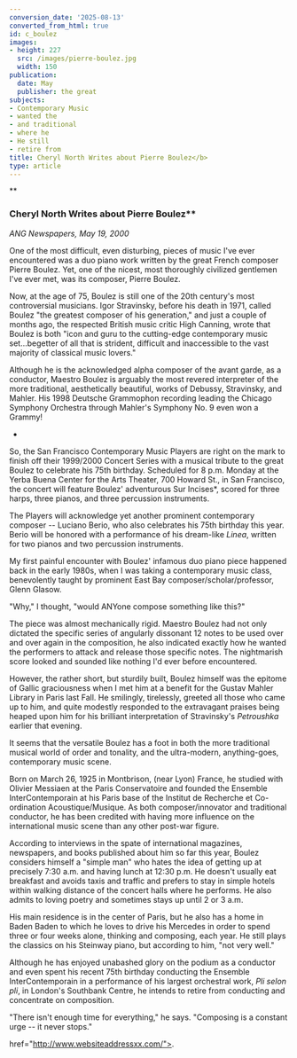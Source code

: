```yaml
---
conversion_date: '2025-08-13'
converted_from_html: true
id: c_boulez
images:
- height: 227
  src: /images/pierre-boulez.jpg
  width: 150
publication:
  date: May
  publisher: the great
subjects:
- Contemporary Music
- wanted the
- and traditional
- where he
- He still
- retire from
title: Cheryl North Writes about Pierre Boulez</b>
type: article
---
```


**

### Cheryl North Writes about Pierre Boulez**

*ANG Newspapers, May 19, 2000*

One of the most difficult, even disturbing, pieces of music I've ever encountered was a duo piano work written by the great French composer Pierre Boulez. Yet, one of the nicest, most thoroughly civilized gentlemen I've ever met, was its composer, Pierre Boulez.

Now, at the age of 75, Boulez is still one of the 20th century's most controversial musicians. Igor Stravinsky, before his death in 1971, called Boulez "the greatest composer of his generation," and just a couple of months ago, the respected British music critic High Canning, wrote that Boulez is both "icon and guru to the cutting-edge contemporary music set...begetter of all that is strident, difficult and inaccessible to the vast majority of classical music lovers."

Although he is the acknowledged alpha composer of the avant garde, as a conductor, Maestro Boulez is arguably the most revered interpreter of the more traditional, aesthetically beautiful, works of Debussy, Stravinsky, and Mahler. His 1998 Deutsche Grammophon recording leading the Chicago Symphony Orchestra through Mahler's Symphony No. 9 even won a Grammy!

*

So, the San Francisco Contemporary Music Players are right on the mark to finish off their 1999/2000 Concert Series with a musical tribute to the great Boulez to celebrate his 75th birthday. Scheduled for 8 p.m. Monday at the Yerba Buena Center for the Arts Theater, 700 Howard St., in San Francisco, the concert will feature Boulez' adventurous Sur Incises*, scored for three harps, three pianos, and three percussion instruments.

The Players will acknowledge yet another prominent contemporary composer -- Luciano Berio, who also celebrates his 75th birthday this year. Berio will be honored with a performance of his dream-like *Linea*, written for two pianos and two percussion instruments.

My first painful encounter with Boulez' infamous duo piano piece happened back in the early 1980s, when I was taking a contemporary music class, benevolently taught by prominent East Bay composer/scholar/professor, Glenn Glasow.

"Why," I thought, "would ANYone compose something like this?"

The piece was almost mechanically rigid. Maestro Boulez had not only dictated the specific series of angularly dissonant 12 notes to be used over and over again in the composition, he also indicated exactly how he wanted the performers to attack and release those specific notes. The nightmarish score looked and sounded like nothing I'd ever before encountered.

However, the rather short, but sturdily built, Boulez himself was the epitome of Gallic graciousness when I met him at a benefit for the Gustav Mahler Library in Paris last Fall. He smilingly, tirelessly, greeted all those who came up to him, and quite modestly responded to the extravagant praises being heaped upon him for his brilliant interpretation of Stravinsky's *Petroushka* earlier that evening.

It seems that the versatile Boulez has a foot in both the more traditional musical world of order and tonality, and the ultra-modern, anything-goes, contemporary music scene.

Born on March 26, 1925 in Montbrison, (near Lyon) France, he studied with Olivier Messiaen at the Paris Conservatoire and founded the Ensemble InterContemporain at his Paris base of the Institut de Recherche et Co-ordination Acoustique/Musique. As both composer/innovator and traditional conductor, he has been credited with having more influence on the international music scene than any other post-war figure.

According to interviews in the spate of international magazines, newspapers, and books published about him so far this year, Boulez considers himself a "simple man" who hates the idea of getting up at precisely 7:30 a.m. and having lunch at 12:30 p.m. He doesn't usually eat breakfast and avoids taxis and traffic and prefers to stay in simple hotels within walking distance of the concert halls where he performs. He also admits to loving poetry and sometimes stays up until 2 or 3 a.m.

His main residence is in the center of Paris, but he also has a home in Baden Baden to which he loves to drive his Mercedes in order to spend three or four weeks alone, thinking and composing, each year. He still plays the classics on his Steinway piano, but according to him, "not very well."

Although he has enjoyed unabashed glory on the podium as a conductor and even spent his recent 75th birthday conducting the Ensemble InterContemporain in a performance of his largest orchestral work, *Pli selon pli*, in London's Southbank Centre, he intends to retire from conducting and concentrate on composition.

"There isn't enough time for everything," he says. "Composing is a constant urge -- it never stops."


href="http://www.websiteaddressxx.com/">.